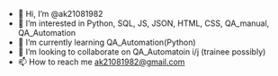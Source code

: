 - 👋 Hi, I’m @ak21081982
- 👀 I’m interested in Python, SQL, JS, JSON, HTML, CSS, QA_manual, QA_Automation
- 🌱 I’m currently learning QA_Automation(Python) 
- 💞️ I’m looking to collaborate on QA_Automatoin i/j (trainee possibly)
- 📫 How to reach me ak21081982@gmail.com 

<!---
ak21081982/ak21081982 is a ✨ special ✨ repository because its `README.md` (this file) appears on your GitHub profile.
You can click the Preview link to take a look at your changes.
--->
